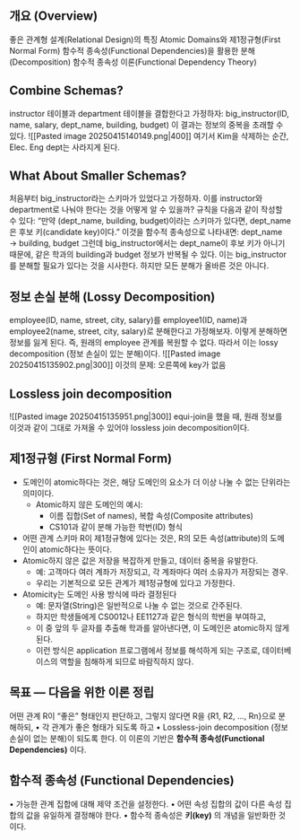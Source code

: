 ## 개요 (Overview)
좋은 관계형 설계(Relational Design)의 특징
Atomic Domains와 제1정규형(First Normal Form)
함수적 종속성(Functional Dependencies)을 활용한 분해(Decomposition)
함수적 종속성 이론(Functional Dependency Theory)
## Combine Schemas?
instructor 테이블과 department 테이블을 결합한다고 가정하자:
big_instructor(ID, name, salary, dept_name, building, budget)
이 결과는 정보의 중복을 초래할 수 있다.
![[Pasted image 20250415140149.png|400]]
여기서 Kim을 삭제하는 순간, Elec. Eng dept는 사라지게 된다.
## What About Smaller Schemas?
처음부터 big_instructor라는 스키마가 있었다고 가정하자. 이를 instructor와 department로 나눠야 한다는 것을 어떻게 알 수 있을까?
규칙을 다음과 같이 작성할 수 있다:
“만약 (dept_name, building, budget)이라는 스키마가 있다면, dept_name은 후보 키(candidate key)이다.”
이것을 함수적 종속성으로 나타내면:
dept_name → building, budget
그런데 big_instructor에서는 dept_name이 후보 키가 아니기 때문에, 같은 학과의 building과 budget 정보가 반복될 수 있다.
이는 big_instructor를 분해할 필요가 있다는 것을 시사한다.
하지만 모든 분해가 올바른 것은 아니다.
## 정보 손실 분해 (Lossy Decomposition)
employee(ID, name, street, city, salary)를
employee1(ID, name)과 employee2(name, street, city, salary)로 분해한다고 가정해보자.
이렇게 분해하면 정보를 잃게 된다. 즉, 원래의 employee 관계를 복원할 수 없다.
따라서 이는 lossy decomposition (정보 손실이 있는 분해)이다.
![[Pasted image 20250415135902.png|300]]
이것의 문제: 오른쪽에 key가 없음
## Lossless join decomposition
![[Pasted image 20250415135951.png|300]]
equi-join을 했을 때, 원래 정보를 이것과 같이 그대로 가져올 수 있어야 lossless join decomposition이다.

## 제1정규형 (First Normal Form)
- 도메인이 atomic하다는 것은, 해당 도메인의 요소가 더 이상 나눌 수 없는 단위라는 의미이다.
	- Atomic하지 않은 도메인의 예시:
		- 이름 집합(Set of names), 복합 속성(Composite attributes)
		- CS101과 같이 분해 가능한 학번(ID) 형식
- 어떤 관계 스키마 R이 제1정규형에 있다는 것은, R의 모든 속성(attribute)의 도메인이 atomic하다는 뜻이다.
- Atomic하지 않은 값은 저장을 복잡하게 만들고, 데이터 중복을 유발한다.
	- 예: 고객마다 여러 계좌가 저장되고, 각 계좌마다 여러 소유자가 저장되는 경우.
	- 우리는 기본적으로 모든 관계가 제1정규형에 있다고 가정한다.
-	Atomicity는 도메인 사용 방식에 따라 결정된다
	- 예: 문자열(String)은 일반적으로 나눌 수 없는 것으로 간주된다.
	- 하지만 학생들에게 CS0012나 EE1127과 같은 형식의 학번을 부여하고,
	- 이 중 앞의 두 글자를 추출해 학과를 알아낸다면, 이 도메인은 atomic하지 않게 된다.
	- 이런 방식은 application 프로그램에서 정보를 해석하게 되는 구조로, 데이터베이스의 역할을 침해하게 되므로 바람직하지 않다.

## 목표 — 다음을 위한 이론 정립
어떤 관계 R이 “좋은” 형태인지 판단하고,
그렇지 않다면 R을 {R1, R2, …, Rn}으로 분해하되,
	•	각 관계가 좋은 형태가 되도록 하고
	•	Lossless-join decomposition (정보 손실이 없는 분해)이 되도록 한다.
이 이론의 기반은 **함수적 종속성(Functional Dependencies)** 이다.
## 함수적 종속성 (Functional Dependencies)
•	가능한 관계 집합에 대해 제약 조건을 설정한다.
•	어떤 속성 집합의 값이 다른 속성 집합의 값을 유일하게 결정해야 한다.
•	함수적 종속성은 **키(key)** 의 개념을 일반화한 것이다.


